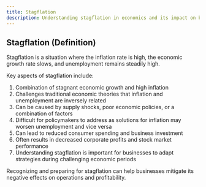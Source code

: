 ```yaml
---
title: Stagflation
description: Understanding stagflation in economics and its impact on businesses
---
```

## Stagflation (Definition)
Stagflation is a situation where the inflation rate is high, the economic growth rate slows, and unemployment remains steadily high.

Key aspects of stagflation include:
1. Combination of stagnant economic growth and high inflation
2. Challenges traditional economic theories that inflation and unemployment are inversely related
3. Can be caused by supply shocks, poor economic policies, or a combination of factors
4. Difficult for policymakers to address as solutions for inflation may worsen unemployment and vice versa
5. Can lead to reduced consumer spending and business investment
6. Often results in decreased corporate profits and stock market performance
7. Understanding stagflation is important for businesses to adapt strategies during challenging economic periods

Recognizing and preparing for stagflation can help businesses mitigate its negative effects on operations and profitability.